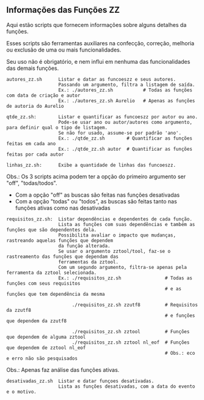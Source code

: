 ## Informações das Funções ZZ

Aqui estão scripts que fornecem informações sobre alguns detalhes da funções.

Esses scripts são ferramentas auxiliares na confecção, correção, melhoria ou exclusão de uma ou mais funcionalidades.

Seu uso não é obrigatório, e nem influi em nenhuma das funcionalidades das demais funções.

```
autores_zz.sh      Listar e datar as funcoeszz e seus autores.
                   Passando um argumento, filtra a listagem de saída.
                   Ex.: ./autores_zz.sh           # Todas as funções com data de criação e autor
                   Ex.: ./autores_zz.sh Aurelio   # Apenas as funções de autoria do Aurelio

qtde_zz.sh:        Listar e quantificar as funcoeszz por autor ou ano.
                   Pode-se usar ano ou autor/autores como argumento, para definir qual o tipo de listagem.
                   Se não for usado, assume-se por padrão 'ano'.
                   Ex.: ./qtde_zz.sh        # Quantificar as funções feitas em cada ano
                   Ex.: ./qtde_zz.sh autor  # Quantificar as funções feitas por cada autor

linhas_zz.sh:      Exibe a quantidade de linhas das funcoeszz.
```
Obs.:
 Os 3 scripts acima podem ter a opção do primeiro argumento ser "off", "todas/todos".
  - Com a opção "off" as buscas são feitas nas funções desativadas
  - Com a opção "todas" ou "todos", as buscas são feitas tanto nas funções ativas como nas desativadas


```
requisitos_zz.sh:  Listar dependências e dependentes de cada função.
                   Lista as funções com suas dependẽncias e também as funções que são dependentes dela.
                   Possibilita avaliar o impacto que mudanças, rastreando aquelas funções que dependem
                   da função alterada.
                   Se usar o argumento zztool/tool, faz-se o rastreamento das funções que dependam das
                   ferramentas da zztool.
                   Com um segundo argumento, filtra-se apenas pela ferramenta da zztool selecionada.
                   Ex.: ./requisitos_zz.sh                # Todas as funções com seus requisitos
                                                          # e as funções que tem dependência da mesma

                        ./requisitos_zz.sh zzutf8         # Requisitos da zzutf8
                                                          # e funções que dependem da zzutf8

                        ./requisitos_zz.sh zztool         # Funções que dependem de alguma zztool
                        ./requisitos_zz.sh zztool nl_eof  # Funções que dependem de zztool nl_eof
                                                          # Obs.: eco e erro não são pesquisados
```
Obs.: Apenas faz análise das funções ativas.


```
desativadas_zz.sh  Listar e datar funçoes desativadas.
                   Lista as funções desativadas, com a data do evento e o motivo.
```

